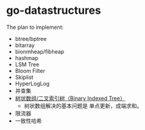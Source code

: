 # go-datastructures

The plan to implement:

* btree/bptree
* bitarray
* bionmheap/fibheap
* hashmap
* LSM Tree
* Bloom Filter
* Skiplist
* HyperLogLog
* 并查集
* [树状数组/二叉索引树（Binary Indexed Tree）](https://www.lizhechen.com/2017/02/21/%E6%95%B0%E6%8D%AE%E7%BB%93%E6%9E%84%E2%80%94%E2%80%94%E6%A0%91%E7%8A%B6%E6%95%B0%E7%BB%84%20Binary%20Indexed%20Tree/)
    - 树状数组解决的基本问题是 单点更新，成端求和。
* 限流器
* 一致性哈希
 